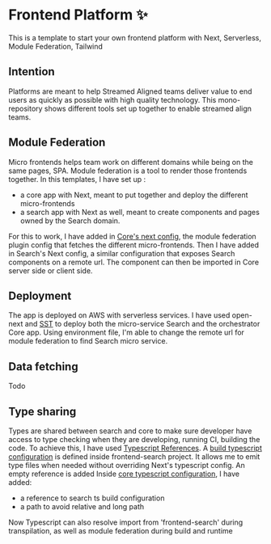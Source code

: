 # Frontend Platform ✨

This is a template to start your own frontend platform with Next, Serverless, Module Federation, Tailwind

## Intention

Platforms are meant to help Streamed Aligned teams deliver value to end users as quickly as possible with high quality technology. This mono-repository shows different tools set up together to enable streamed align teams.

## Module Federation

Micro frontends helps team work on different domains while being on the same pages, SPA.
Module federation is a tool to render those frontends together.
In this templates, I have set up :

- a core app with Next, meant to put together and deploy the different micro-frontends
- a search app with Next as well, meant to create components and pages owned by the Search domain.

For this to work, I have added in [Core's next config](services/frontend-core/next.config.js), the module federation plugin config that fetches the different micro-frontends.
Then I have added in Search's Next config, a similar configuration that exposes Search components on a remote url. The component can then be imported in Core server side or client side.

## Deployment

The app is deployed on AWS with serverless services. I have used open-next and [SST](https://docs.sst.dev/start/nextjs) to deploy both the micro-service Search and the orchestrator Core app. Using environment file, I'm able to change the remote url for module federation to find Search micro service.

## Data fetching

Todo

## Type sharing

Types are shared between search and core to make sure developer have access to type checking when they are developing, running CI, building the code.
To achieve this, I have used [Typescript References](https://www.typescriptlang.org/docs/handbook/project-references.html). A [build typescript configuration](services/frontend-search/tsconfig.build.json) is defined inside frontend-search project. It allows me to emit type files when needed without overriding Next's typescript config. An empty reference is added
Inside [core typescript configuration](services/frontend-search/tsconfig.json), I have added:

- a reference to search ts build configuration
- a path to avoid relative and long path

Now Typescript can also resolve import from 'frontend-search' during transpilation, as well as module federation during build and runtime
